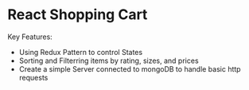 # React Shopping Cart
Key Features:
- Using Redux Pattern to control States 
- Sorting and Filterring items by rating, sizes, and prices
- Create a simple Server connected to mongoDB to handle basic http requests

